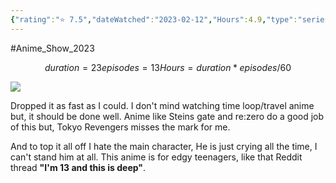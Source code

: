 ```yaml
---
{"rating":"⭐ 7.5","dateWatched":"2023-02-12","Hours":4.9,"type":"series","subType":"series","title":"Tokyo Revengers: Seiya Kessen-hen","englishTitle":"Tokyo Revengers: Christmas Showdown","year":2023,"dataSource":"MALAPI","url":"https://myanimelist.net/anime/50608/Tokyo_Revengers__Seiya_Kessen-hen","id":50608,"genres":["Action","Drama","Supernatural"],"studios":["LIDENFILMS"],"episodes":13,"duration":"23 min per ep","onlineRating":7.73,"actors":null,"image":"https://cdn.myanimelist.net/images/anime/1773/132313.jpg","released":true,"streamingServices":["Disney+","Hulu"],"airing":true,"airedFrom":"08/01/2023","airedTo":"01/01/1970","watched":false,"lastWatched":"","personalRating":0,"tags":["mediaDB/tv/series"],"dg-publish":true,"status":"🔴 dropped","permalink":"/media-db/series/tokyo-revengers-seiya-kessen-hen-2023/","dgPassFrontmatter":true,"noteIcon":"3","created":"2023-11-14T21:08:36.185+05:30","updated":"2023-12-15T10:43:54.718+05:30"}
---
```


#Anime_Show_2023 
```math
duration = 23
episodes = 13
Hours = duration * episodes / 60
```
<img src="https://cdn.myanimelist.net/images/anime/1773/132313.jpg">

Dropped it as fast as I could. I don't mind watching time loop/travel anime but, it should be done well. Anime like Steins gate and re:zero do a good job of this but, Tokyo Revengers misses the mark for me.

And to top it all off I hate the main character, He is just crying all the time, I can't stand him at all. This anime is for edgy teenagers, like that Reddit thread **"I'm 13 and this is deep"**.